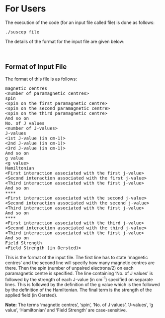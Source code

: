 <html><head></head><body>
<h1>For Users</h1>



<p>The execution of the code (for an input file called file) is done as follows:</p>
<pre>./suscep file</pre>

<p>The details of the format for the input file are given below:</p>


<br>
<h2>Format of Input File</h2>
<p>The format of this file is as follows:</p>

<pre>
magnetic centres
&lt;number of paramagnetic centres&gt;
spin
&lt;spin on the first paramagnetic centre&gt;
&lt;spin on the second paramagnetic centre&gt;
&lt;spin on the third paramagnetic centre&gt;
And so on
No. of J values
&lt;number of J-values&gt;
J-values
&lt;1st J-value (in cm-1)&gt;
&lt;2nd J-value (in cm-1)&gt;
&lt;3rd J-value (in cm-1)&gt;
And so on
g value
&lt;g value&gt;
Hamiltonian
&lt;First interaction associated with the first j-value&gt;
&lt;Second interaction associated with the first j-value&gt;
&lt;Third interaction associated with the first j-value&gt;
And so on
****
&lt;First interaction associated with the second j-value&gt;
&lt;Second interaction associated with the second j-value&gt;
&lt;Third interaction associated with the first j-value&gt;
And so on
****
&lt;First interaction associated with the third j-value&gt;
&lt;Second interaction associated with the third j-value&gt;
&lt;Third interaction associated with the first j-value&gt;
And so on
Field Strength
&lt;Field Strength (in Oersted)&gt;
</pre>


<p>This is the format of the input file. The first line has to state 'magnetic centres' and the second line will specify how many 
magnetic centres are there. Then the spin (number of unpaired electrons/2) on each paramagnetic centre is specified. The line 
containing ‘No. of J values’ is followed by the strength of each J-value (in cm<sup>-1</sup>) specified on separate lines. This is followed 
by the definition of the g value which is then followed by the definition of the Hamiltonian. The final term is the strength of 
the applied field (in Oersted).</p>

<p><b>Note:</b> The terms ‘magnetic centres’, ‘spin’, ‘No. of J values’, ‘J-values’, ‘g value’, ‘Hamiltonian’ and ‘Field Strength’ are case-sensitive.</p>


<p></p>




    
</body></html>
